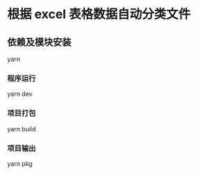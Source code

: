 # 根据 excel 表格数据自动分类文件

## 依赖及模块安装

yarn

### 程序运行

yarn dev

### 项目打包

yarn build

### 项目输出

yarn pkg
